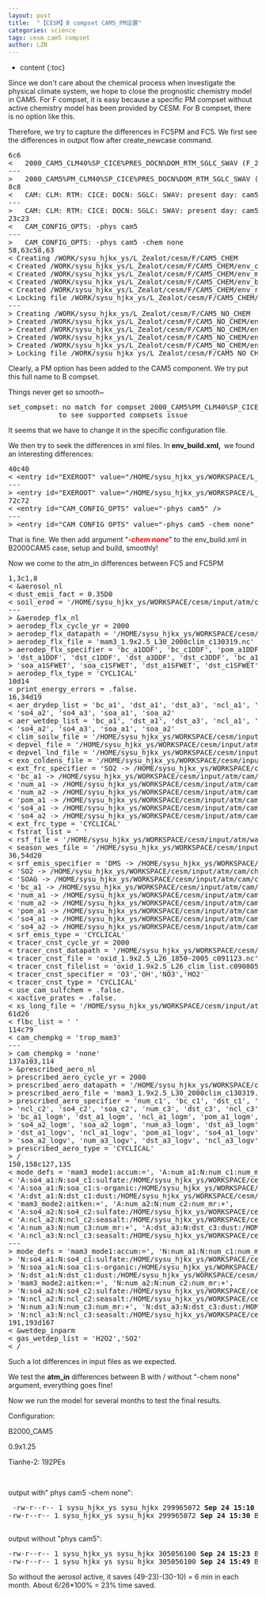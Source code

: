 ```yaml
---
layout: post
title:  "【CESM】B compset CAM5_PM设置" 
categories: science
tags: cesm cam5 compset
author: LZN
---
```


* content
{:toc}

Since we don't care about the chemical process when investigate the physical climate system, we hope to close the prognostic chemistry model in CAM5. For F compset, it is easy because a specific PM compset without active chemistry model has been provided by CESM. For B compset, there is no option like this.

Therefore, we try to capture the differences in FC5PM and FC5. We first see the differences in output flow after create_newcase command.
<pre>6c6
&lt;   2000_CAM5_CLM40%SP_CICE%PRES_DOCN%DOM_RTM_SGLC_SWAV (F_2000_CAM5) (FC5)
---
&gt;   2000_CAM5%PM_CLM40%SP_CICE%PRES_DOCN%DOM_RTM_SGLC_SWAV (F_2000_CAM5_PM) (FC5PM)
8c8
&lt;   CAM: CLM: RTM: CICE: DOCN: SGLC: SWAV: present day: cam5 physics: clm4.0 physics: clm4.0 Satellite phenology: prescribed cice: docn data mode:
---
&gt;   CAM: CLM: RTM: CICE: DOCN: SGLC: SWAV: present day: cam5 physics: CAM prescribed modal aerosols: clm4.0 physics: clm4.0 Satellite phenology: prescribed cice: docn data mode:
23c23
&lt;   CAM_CONFIG_OPTS: -phys cam5
---
&gt;   CAM_CONFIG_OPTS: -phys cam5 -chem none
58,63c58,63
&lt; Creating /WORK/sysu_hjkx_ys/L_Zealot/cesm/F/CAM5_CHEM
&lt; Created /WORK/sysu_hjkx_ys/L_Zealot/cesm/F/CAM5_CHEM/env_case.xml
&lt; Created /WORK/sysu_hjkx_ys/L_Zealot/cesm/F/CAM5_CHEM/env_mach_pes.xml
&lt; Created /WORK/sysu_hjkx_ys/L_Zealot/cesm/F/CAM5_CHEM/env_build.xml
&lt; Created /WORK/sysu_hjkx_ys/L_Zealot/cesm/F/CAM5_CHEM/env_run.xml
&lt; Locking file /WORK/sysu_hjkx_ys/L_Zealot/cesm/F/CAM5_CHEM/env_case.xml
---
&gt; Creating /WORK/sysu_hjkx_ys/L_Zealot/cesm/F/CAM5_NO_CHEM
&gt; Created /WORK/sysu_hjkx_ys/L_Zealot/cesm/F/CAM5_NO_CHEM/env_case.xml
&gt; Created /WORK/sysu_hjkx_ys/L_Zealot/cesm/F/CAM5_NO_CHEM/env_mach_pes.xml
&gt; Created /WORK/sysu_hjkx_ys/L_Zealot/cesm/F/CAM5_NO_CHEM/env_build.xml
&gt; Created /WORK/sysu_hjkx_ys/L_Zealot/cesm/F/CAM5_NO_CHEM/env_run.xml
&gt; Locking file /WORK/sysu_hjkx_ys/L_Zealot/cesm/F/CAM5_NO_CHEM/env_case.xml</pre>
Clearly, a PM option has been added to the CAM5 component. We try put this full name to B compset.

Things never get so smooth~
<pre>set_compset: no match for compset 2000_CAM5%PM_CLM40%SP_CICE_POP2_RTM_SGLC_SWAV
            to see supported compsets issue</pre>
It seems that we have to change it in the specific configuration file.

We then try to seek the differences in xml files. In <strong>env_build.xml,  </strong>we found an interesting differences:
<pre>40c40
&lt; &lt;entry id="EXEROOT" value="/HOME/sysu_hjkx_ys/WORKSPACE/L_Zealot/cesm/F/F2000_F09_CAM5_CTRL/bld" /&gt;
---
&gt; &lt;entry id="EXEROOT" value="/HOME/sysu_hjkx_ys/WORKSPACE/L_Zealot/cesm/F/F2000_F09_CAM5PM_CTRL/bld" /&gt;
72c72
&lt; &lt;entry id="CAM_CONFIG_OPTS" value="-phys cam5" /&gt;
---
&gt; &lt;entry id="CAM_CONFIG_OPTS" value="-phys cam5 -chem none" /&gt;</pre>
That is fine. We then add argument "<strong><span style="color: #ff0000;"><em>-chem none</em></span></strong>" to the env_build.xml in B2000CAM5 case, setup and build, smoothly!

Now we come to the atm_in differences between FC5 and FC5PM
<pre>1,3c1,8
&lt; &amp;aerosol_nl
&lt; dust_emis_fact = 0.35D0
&lt; soil_erod = '/HOME/sysu_hjkx_ys/WORKSPACE/cesm/input/atm/cam/dst/dst_0.9x1.25_c100121.nc'
---
&gt; &amp;aerodep_flx_nl
&gt; aerodep_flx_cycle_yr = 2000
&gt; aerodep_flx_datapath = '/HOME/sysu_hjkx_ys/WORKSPACE/cesm/input/atm/cam/chem/trop_mam/aero'
&gt; aerodep_flx_file = 'mam3_1.9x2.5_L30_2000clim_c130319.nc'
&gt; aerodep_flx_specifier = 'bc_a1DDF', 'bc_c1DDF', 'pom_a1DDF', 'pom_c1DDF', 'soa_a1DDF', 'soa_c1DDF', 'soa_a2DDF', 'soa_c2DDF',
&gt; 'dst_a1DDF', 'dst_c1DDF', 'dst_a3DDF', 'dst_c3DDF', 'bc_a1SFWET', 'bc_c1SFWET', 'pom_a1SFWET', 'pom_c1SFWET',
&gt; 'soa_a1SFWET', 'soa_c1SFWET', 'dst_a1SFWET', 'dst_c1SFWET', 'dst_a3SFWET', 'dst_c3SFWET'
&gt; aerodep_flx_type = 'CYCLICAL'
10d14
&lt; print_energy_errors = .false.
16,34d19
&lt; aer_drydep_list = 'bc_a1', 'dst_a1', 'dst_a3', 'ncl_a1', 'ncl_a2', 'ncl_a3', 'num_a1', 'num_a2', 'num_a3', 'pom_a1', 'so4_a1',
&lt; 'so4_a2', 'so4_a3', 'soa_a1', 'soa_a2'
&lt; aer_wetdep_list = 'bc_a1', 'dst_a1', 'dst_a3', 'ncl_a1', 'ncl_a2', 'ncl_a3', 'num_a1', 'num_a2', 'num_a3', 'pom_a1', 'so4_a1',
&lt; 'so4_a2', 'so4_a3', 'soa_a1', 'soa_a2'
&lt; clim_soilw_file = '/HOME/sysu_hjkx_ys/WORKSPACE/cesm/input/atm/cam/chem/trop_mozart/dvel/clim_soilw.nc'
&lt; depvel_file = '/HOME/sysu_hjkx_ys/WORKSPACE/cesm/input/atm/cam/chem/trop_mozart/dvel/depvel_monthly.nc'
&lt; depvel_lnd_file = '/HOME/sysu_hjkx_ys/WORKSPACE/cesm/input/atm/cam/chem/trop_mozart/dvel/regrid_vegetation.nc'
&lt; exo_coldens_file = '/HOME/sysu_hjkx_ys/WORKSPACE/cesm/input/atm/cam/chem/trop_mozart/phot/exo_coldens.nc'
&lt; ext_frc_specifier = 'SO2 -&gt; /HOME/sysu_hjkx_ys/WORKSPACE/cesm/input/atm/cam/chem/trop_mozart_aero/emis/ar5_mam3_so2_elev_2000_c090726.nc',
&lt; 'bc_a1 -&gt; /HOME/sysu_hjkx_ys/WORKSPACE/cesm/input/atm/cam/chem/trop_mozart_aero/emis/ar5_mam3_bc_elev_2000_c090726.nc',
&lt; 'num_a1 -&gt; /HOME/sysu_hjkx_ys/WORKSPACE/cesm/input/atm/cam/chem/trop_mozart_aero/emis/ar5_mam3_num_a1_elev_2000_c090726.nc',
&lt; 'num_a2 -&gt; /HOME/sysu_hjkx_ys/WORKSPACE/cesm/input/atm/cam/chem/trop_mozart_aero/emis/ar5_mam3_num_a2_elev_2000_c090726.nc',
&lt; 'pom_a1 -&gt; /HOME/sysu_hjkx_ys/WORKSPACE/cesm/input/atm/cam/chem/trop_mozart_aero/emis/ar5_mam3_oc_elev_2000_c090726.nc',
&lt; 'so4_a1 -&gt; /HOME/sysu_hjkx_ys/WORKSPACE/cesm/input/atm/cam/chem/trop_mozart_aero/emis/ar5_mam3_so4_a1_elev_2000_c090726.nc',
&lt; 'so4_a2 -&gt; /HOME/sysu_hjkx_ys/WORKSPACE/cesm/input/atm/cam/chem/trop_mozart_aero/emis/ar5_mam3_so4_a2_elev_2000_c090726.nc'
&lt; ext_frc_type = 'CYCLICAL'
&lt; fstrat_list = ' '
&lt; rsf_file = '/HOME/sysu_hjkx_ys/WORKSPACE/cesm/input/atm/waccm/phot/RSF_GT200nm_v3.0_c080416.nc'
&lt; season_wes_file = '/HOME/sysu_hjkx_ys/WORKSPACE/cesm/input/atm/cam/chem/trop_mozart/dvel/season_wes.nc'
36,54d20
&lt; srf_emis_specifier = 'DMS -&gt; /HOME/sysu_hjkx_ys/WORKSPACE/cesm/input/atm/cam/chem/trop_mozart_aero/emis/aerocom_mam3_dms_surf_2000_c090129.nc',
&lt; 'SO2 -&gt; /HOME/sysu_hjkx_ys/WORKSPACE/cesm/input/atm/cam/chem/trop_mozart_aero/emis/ar5_mam3_so2_surf_2000_c090726.nc',
&lt; 'SOAG -&gt; /HOME/sysu_hjkx_ys/WORKSPACE/cesm/input/atm/cam/chem/trop_mozart_aero/emis/ar5_mam3_soag_1.5_surf_2000_c100217.nc',
&lt; 'bc_a1 -&gt; /HOME/sysu_hjkx_ys/WORKSPACE/cesm/input/atm/cam/chem/trop_mozart_aero/emis/ar5_mam3_bc_surf_2000_c090726.nc',
&lt; 'num_a1 -&gt; /HOME/sysu_hjkx_ys/WORKSPACE/cesm/input/atm/cam/chem/trop_mozart_aero/emis/ar5_mam3_num_a1_surf_2000_c090726.nc',
&lt; 'num_a2 -&gt; /HOME/sysu_hjkx_ys/WORKSPACE/cesm/input/atm/cam/chem/trop_mozart_aero/emis/ar5_mam3_num_a2_surf_2000_c090726.nc',
&lt; 'pom_a1 -&gt; /HOME/sysu_hjkx_ys/WORKSPACE/cesm/input/atm/cam/chem/trop_mozart_aero/emis/ar5_mam3_oc_surf_2000_c090726.nc',
&lt; 'so4_a1 -&gt; /HOME/sysu_hjkx_ys/WORKSPACE/cesm/input/atm/cam/chem/trop_mozart_aero/emis/ar5_mam3_so4_a1_surf_2000_c090726.nc',
&lt; 'so4_a2 -&gt; /HOME/sysu_hjkx_ys/WORKSPACE/cesm/input/atm/cam/chem/trop_mozart_aero/emis/ar5_mam3_so4_a2_surf_2000_c090726.nc'
&lt; srf_emis_type = 'CYCLICAL'
&lt; tracer_cnst_cycle_yr = 2000
&lt; tracer_cnst_datapath = '/HOME/sysu_hjkx_ys/WORKSPACE/cesm/input/atm/cam/chem/trop_mozart_aero/oxid'
&lt; tracer_cnst_file = 'oxid_1.9x2.5_L26_1850-2005_c091123.nc'
&lt; tracer_cnst_filelist = 'oxid_1.9x2.5_L26_clim_list.c090805.txt'
&lt; tracer_cnst_specifier = 'O3','OH','NO3','HO2'
&lt; tracer_cnst_type = 'CYCLICAL'
&lt; use_cam_sulfchem = .false.
&lt; xactive_prates = .false.
&lt; xs_long_file = '/HOME/sysu_hjkx_ys/WORKSPACE/cesm/input/atm/waccm/phot/temp_prs_GT200nm_jpl06_c080930.nc'
61d26
&lt; flbc_list = ' '
114c79
&lt; cam_chempkg = 'trop_mam3'
---
&gt; cam_chempkg = 'none'
137a103,114
&gt; &amp;prescribed_aero_nl
&gt; prescribed_aero_cycle_yr = 2000
&gt; prescribed_aero_datapath = '/HOME/sysu_hjkx_ys/WORKSPACE/cesm/input/atm/cam/chem/trop_mam/aero'
&gt; prescribed_aero_file = 'mam3_1.9x2.5_L30_2000clim_c130319.nc'
&gt; prescribed_aero_specifier = 'num_c1', 'bc_c1', 'dst_c1', 'ncl_c1', 'pom_c1', 'so4_c1', 'soa_c1', 'num_c2',
&gt; 'ncl_c2', 'so4_c2', 'soa_c2', 'num_c3', 'dst_c3', 'ncl_c3', 'so4_c3', 'num_a1_logm',
&gt; 'bc_a1_logm', 'dst_a1_logm', 'ncl_a1_logm', 'pom_a1_logm', 'so4_a1_logm', 'soa_a1_logm', 'num_a2_logm', 'ncl_a2_logm',
&gt; 'so4_a2_logm', 'soa_a2_logm', 'num_a3_logm', 'dst_a3_logm', 'ncl_a3_logm', 'so4_a3_logm', 'num_a1_logv', 'bc_a1_logv',
&gt; 'dst_a1_logv', 'ncl_a1_logv', 'pom_a1_logv', 'so4_a1_logv', 'soa_a1_logv', 'num_a2_logv', 'ncl_a2_logv', 'so4_a2_logv',
&gt; 'soa_a2_logv', 'num_a3_logv', 'dst_a3_logv', 'ncl_a3_logv', 'so4_a3_logv'
&gt; prescribed_aero_type = 'CYCLICAL'
&gt; /
150,158c127,135
&lt; mode_defs = 'mam3_mode1:accum:=', 'A:num_a1:N:num_c1:num_mr:+',
&lt; 'A:so4_a1:N:so4_c1:sulfate:/HOME/sysu_hjkx_ys/WORKSPACE/cesm/input/atm/cam/physprops/sulfate_rrtmg_c080918.nc:+', 'A:pom_a1:N:pom_c1:p-organic:/HOME/sysu_hjkx_ys/WORKSPACE/cesm/input/atm/cam/physprops/ocpho_rrtmg_c101112.nc:+',
&lt; 'A:soa_a1:N:soa_c1:s-organic:/HOME/sysu_hjkx_ys/WORKSPACE/cesm/input/atm/cam/physprops/ocphi_rrtmg_c100508.nc:+', 'A:bc_a1:N:bc_c1:black-c:/HOME/sysu_hjkx_ys/WORKSPACE/cesm/input/atm/cam/physprops/bcpho_rrtmg_c100508.nc:+',
&lt; 'A:dst_a1:N:dst_c1:dust:/HOME/sysu_hjkx_ys/WORKSPACE/cesm/input/atm/cam/physprops/dust4_rrtmg_c090521.nc:+', 'A:ncl_a1:N:ncl_c1:seasalt:/HOME/sysu_hjkx_ys/WORKSPACE/cesm/input/atm/cam/physprops/ssam_rrtmg_c100508.nc',
&lt; 'mam3_mode2:aitken:=', 'A:num_a2:N:num_c2:num_mr:+',
&lt; 'A:so4_a2:N:so4_c2:sulfate:/HOME/sysu_hjkx_ys/WORKSPACE/cesm/input/atm/cam/physprops/sulfate_rrtmg_c080918.nc:+', 'A:soa_a2:N:soa_c2:s-organic:/HOME/sysu_hjkx_ys/WORKSPACE/cesm/input/atm/cam/physprops/ocphi_rrtmg_c100508.nc:+',
&lt; 'A:ncl_a2:N:ncl_c2:seasalt:/HOME/sysu_hjkx_ys/WORKSPACE/cesm/input/atm/cam/physprops/ssam_rrtmg_c100508.nc', 'mam3_mode3:coarse:=',
&lt; 'A:num_a3:N:num_c3:num_mr:+', 'A:dst_a3:N:dst_c3:dust:/HOME/sysu_hjkx_ys/WORKSPACE/cesm/input/atm/cam/physprops/dust4_rrtmg_c090521.nc:+',
&lt; 'A:ncl_a3:N:ncl_c3:seasalt:/HOME/sysu_hjkx_ys/WORKSPACE/cesm/input/atm/cam/physprops/ssam_rrtmg_c100508.nc:+', 'A:so4_a3:N:so4_c3:sulfate:/HOME/sysu_hjkx_ys/WORKSPACE/cesm/input/atm/cam/physprops/sulfate_rrtmg_c080918.nc'
---
&gt; mode_defs = 'mam3_mode1:accum:=', 'N:num_a1:N:num_c1:num_mr:+',
&gt; 'N:so4_a1:N:so4_c1:sulfate:/HOME/sysu_hjkx_ys/WORKSPACE/cesm/input/atm/cam/physprops/sulfate_rrtmg_c080918.nc:+', 'N:pom_a1:N:pom_c1:p-organic:/HOME/sysu_hjkx_ys/WORKSPACE/cesm/input/atm/cam/physprops/ocpho_rrtmg_c101112.nc:+',
&gt; 'N:soa_a1:N:soa_c1:s-organic:/HOME/sysu_hjkx_ys/WORKSPACE/cesm/input/atm/cam/physprops/ocphi_rrtmg_c100508.nc:+', 'N:bc_a1:N:bc_c1:black-c:/HOME/sysu_hjkx_ys/WORKSPACE/cesm/input/atm/cam/physprops/bcpho_rrtmg_c100508.nc:+',
&gt; 'N:dst_a1:N:dst_c1:dust:/HOME/sysu_hjkx_ys/WORKSPACE/cesm/input/atm/cam/physprops/dust4_rrtmg_c090521.nc:+', 'N:ncl_a1:N:ncl_c1:seasalt:/HOME/sysu_hjkx_ys/WORKSPACE/cesm/input/atm/cam/physprops/ssam_rrtmg_c100508.nc',
&gt; 'mam3_mode2:aitken:=', 'N:num_a2:N:num_c2:num_mr:+',
&gt; 'N:so4_a2:N:so4_c2:sulfate:/HOME/sysu_hjkx_ys/WORKSPACE/cesm/input/atm/cam/physprops/sulfate_rrtmg_c080918.nc:+', 'N:soa_a2:N:soa_c2:s-organic:/HOME/sysu_hjkx_ys/WORKSPACE/cesm/input/atm/cam/physprops/ocphi_rrtmg_c100508.nc:+',
&gt; 'N:ncl_a2:N:ncl_c2:seasalt:/HOME/sysu_hjkx_ys/WORKSPACE/cesm/input/atm/cam/physprops/ssam_rrtmg_c100508.nc', 'mam3_mode3:coarse:=',
&gt; 'N:num_a3:N:num_c3:num_mr:+', 'N:dst_a3:N:dst_c3:dust:/HOME/sysu_hjkx_ys/WORKSPACE/cesm/input/atm/cam/physprops/dust4_rrtmg_c090521.nc:+',
&gt; 'N:ncl_a3:N:ncl_c3:seasalt:/HOME/sysu_hjkx_ys/WORKSPACE/cesm/input/atm/cam/physprops/ssam_rrtmg_c100508.nc:+', 'N:so4_a3:N:so4_c3:sulfate:/HOME/sysu_hjkx_ys/WORKSPACE/cesm/input/atm/cam/physprops/sulfate_rrtmg_c080918.nc'
191,193d167
&lt; &amp;wetdep_inparm
&lt; gas_wetdep_list = 'H2O2','SO2'
&lt; /</pre>
Such a lot differences in input files as we expected.

We test the <strong>atm_in</strong> differences between B with / without "-chem none" argument, everything goes fine!

Now we run the model for several months to test the final results.

Configuration:

B2000_CAM5

0.9x1.25

Tianhe-2: 192PEs

&nbsp;

output with" phys cam5 -chem none":
<pre> -rw-r--r-- 1 sysu_hjkx_ys sysu_hjkx 299965072 <strong>Sep 24 15:10</strong> B_NO_CHEM_CAM5_TEST.cam.h0.0001-01.nc
-rw-r--r-- 1 sysu_hjkx_ys sysu_hjkx 299965072 <strong>Sep 24 15:30</strong> B_NO_CHEM_CAM5_TEST.cam.h0.0001-02.nc

</pre>
output without "phys cam5":
<pre>-rw-r--r-- 1 sysu_hjkx_ys sysu_hjkx 305056100 <strong>Sep 24 15:23</strong> B_CHEM_CAM5_TEST.cam.h0.0001-01.nc
-rw-r--r-- 1 sysu_hjkx_ys sysu_hjkx 305056100 <strong>Sep 24 15:49</strong> B_CHEM_CAM5_TEST.cam.h0.0001-02.nc</pre>
So without the aerosol active, it saves (49-23)-(30-10) = 6 min in each month. About 6/26*100% = 23% time saved.
